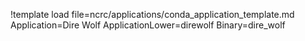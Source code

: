 !template load file=ncrc/applications/conda_application_template.md Application=Dire Wolf ApplicationLower=direwolf Binary=dire_wolf
